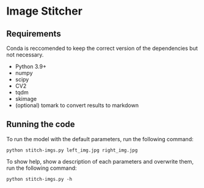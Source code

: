 # Image Stitcher

## Requirements
Conda is reccomended to keep the correct version of the dependencies but not necessary.
- Python 3.9+
- numpy
- scipy
- CV2
- tqdm
- skimage
- (optional) tomark to convert results to markdown

## Running the code
To run the model with the default parameters, run the following command:
```
python stitch-imgs.py left_img.jpg right_img.jpg
```
To show help, show a description of each parameters and overwrite them, run the following command:
```
python stitch-imgs.py -h
```